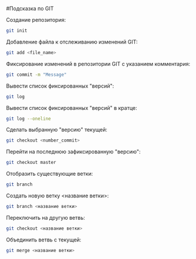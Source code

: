 #Подсказка по GIT

Создание репозитория:
```sh
git init
```
Добавление файла к отслеживанию изменений GIT:
```sh
git add <file_name>
```
Фиксирование изменений в репозитории GIT с указанием комментария:
```sh
git commit -m "Message"
```
Вывести список фиксированных "версий":
```sh
git log
```
Вывести список фиксированных "версий" в кратце:
```sh
git log --oneline
```
Сделать выбранную "версию" текущей:
```sh
git checkout <number_commit>
```
Перейти на последнюю зафиксированную "версию":
```sh
git checkout master
```
Отобразить существующие ветки:
```sh
git branch
```
Создать новую ветку <название ветки>:
```sh
git branch <название ветки>
```
Переключить на другую ветвь:
```sh
git checkout <название ветки>
```
Объединить ветвь с текущей:
```sh
git merge <название ветки>
```
